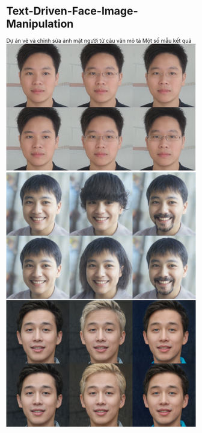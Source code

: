 # Text-Driven-Face-Image-Manipulation
Dự án vẽ và chỉnh sửa ảnh mặt người từ câu văn mô tả
Một số mẫu kết quả
![Thêm mắt kính](glass.jpg)
![Thay đổi máy tóc](hair.jpg)
![Thay đổi màu tóc hoặc thay đổi màu mắt thành mắt xanh](color_hair.jpg)
